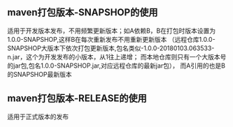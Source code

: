 ## maven打包版本-SNAPSHOP的使用
适用于开发版本发布，不用频繁更新版本；如A依赖B，B在打包时版本设置为1.0.0-SNAPSHOP,这样B在每次重新发布不用重新更新版本
（远程仓库1.0.0-SNAPSHOP大版本下依次打包更新版本,包名类似-1.0.0-20180103.063533-n.jar，这个为开发发布的小版本，从1往上递增；
而本地仓库则只有一个大版本号的jar包,包名1.0.0-SNAPSHOP.jar,对应远程仓库的最新jar包），
而A引用的也是B的SNAPSHOP最新版本

## maven打包版本-RELEASE的使用
适用于正式版本的发布
